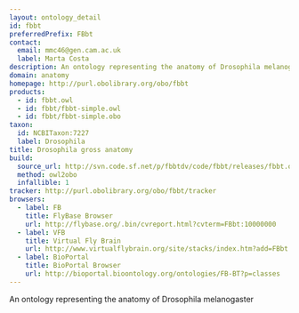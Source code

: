 ```yaml
---
layout: ontology_detail
id: fbbt
preferredPrefix: FBbt
contact: 
  email: mmc46@gen.cam.ac.uk
  label: Marta Costa
description: An ontology representing the anatomy of Drosophila melanogaster
domain: anatomy
homepage: http://purl.obolibrary.org/obo/fbbt
products: 
  - id: fbbt.owl
  - id: fbbt/fbbt-simple.owl
  - id: fbbt/fbbt-simple.obo
taxon: 
  id: NCBITaxon:7227
  label: Drosophila
title: Drosophila gross anatomy
build:
  source_url: http://svn.code.sf.net/p/fbbtdv/code/fbbt/releases/fbbt.owl
  method: owl2obo
  infallible: 1
tracker: http://purl.obolibrary.org/obo/fbbt/tracker
browsers:
  - label: FB
    title: FlyBase Browser
    url: http://flybase.org/.bin/cvreport.html?cvterm=FBbt:10000000
  - label: VFB
    title: Virtual Fly Brain
    url: http://www.virtualflybrain.org/site/stacks/index.htm?add=FBbt:00007401
  - label: BioPortal
    title: BioPortal Browser
    url: http://bioportal.bioontology.org/ontologies/FB-BT?p=classes
---
```


An ontology representing the anatomy of Drosophila melanogaster
